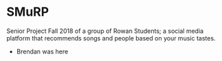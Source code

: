 # SMuRP
Senior Project Fall 2018 of a group of Rowan Students; a social media platform that recommends songs and people based on your music tastes.

- Brendan was here